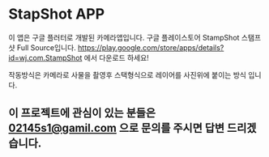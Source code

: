 # StapShot APP

이 앱은 구글 플러터로 개발된 카메라앱입니다. 구글 플레이스토어 StampShot 스탬프샷 Full Source입니다.
https://play.google.com/store/apps/details?id=wj.com.StampShot 에서 다운로드 하세요!

작동방식은 카메라로 사물을 촬영후 스택형식으로 레이어를 사진위에 붙이는 방식 입니다.


## 이 프로젝트에 관심이 있는 분들은 02145s1@gamil.com  으로 문의를 주시면 답변 드리겠습니다.
